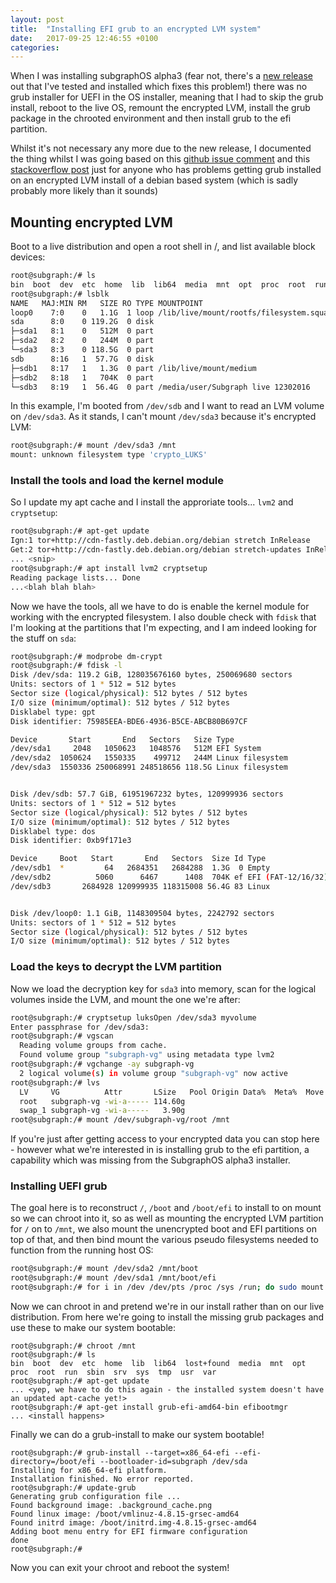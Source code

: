 ```yaml
---
layout: post
title:  "Installing EFI grub to an encrypted LVM system"
date:   2017-09-25 12:46:55 +0100
categories:
---
```

When I was installing subgraphOS alpha3 (fear not, there's a [new
release][newrelease] out that I've tested and installed which fixes this
problem!) there was no grub installer for UEFI in the OS installer, meaning that
I had to skip the grub install, reboot to the live OS, remount the encrypted
LVM, install the grub package in the chrooted environment and then install grub
to the efi partition.

Whilst it's not necessary any more due to the new release, I documented the
thing whilst I was going based on this [github issue comment][github] and this
[stackoverflow post][stackoverflow] just for anyone who has problems getting
grub installed on an encrypted LVM install of a debian based system (which is
sadly probably more likely than it sounds)

## Mounting encrypted LVM

Boot to a live distribution and open a root shell in /, and list available block
devices:

```bash
root@subgraph:/# ls
bin  boot  dev	etc  home  lib	lib64  media  mnt  opt	proc  root  run  sbin  srv  sys  tmp  usr  var
root@subgraph:/# lsblk
NAME   MAJ:MIN RM   SIZE RO TYPE MOUNTPOINT
loop0    7:0    0   1.1G  1 loop /lib/live/mount/rootfs/filesystem.squashfs
sda      8:0    0 119.2G  0 disk 
├─sda1   8:1    0   512M  0 part 
├─sda2   8:2    0   244M  0 part 
└─sda3   8:3    0 118.5G  0 part 
sdb      8:16   1  57.7G  0 disk 
├─sdb1   8:17   1   1.3G  0 part /lib/live/mount/medium
├─sdb2   8:18   1   704K  0 part 
└─sdb3   8:19   1  56.4G  0 part /media/user/Subgraph live 12302016
```

In this example, I'm booted from `/dev/sdb` and I want to read an LVM volume on
`/dev/sda3`. As it stands, I can't mount `/dev/sda3` because it's encrypted LVM:

```bash
root@subgraph:/# mount /dev/sda3 /mnt
mount: unknown filesystem type 'crypto_LUKS'
```

### Install the tools and load the kernel module
So I update my apt cache and I install the approriate tools... `lvm2` and
`cryptsetup`:

```bash
root@subgraph:/# apt-get update
Ign:1 tor+http://cdn-fastly.deb.debian.org/debian stretch InRelease                                                 
Get:2 tor+http://cdn-fastly.deb.debian.org/debian stretch-updates InRelease [91.0 kB]                               
... <snip>
root@subgraph:/# apt install lvm2 cryptsetup
Reading package lists... Done
...<blah blah blah>
```

Now we have the tools, all we have to do is enable the kernel module for working
with the encrypted filesystem. I also double check with `fdisk` that I'm looking
at the partitions that I'm expecting, and I am indeed looking for the stuff on
`sda`:

```bash
root@subgraph:/# modprobe dm-crypt
root@subgraph:/# fdisk -l
Disk /dev/sda: 119.2 GiB, 128035676160 bytes, 250069680 sectors
Units: sectors of 1 * 512 = 512 bytes
Sector size (logical/physical): 512 bytes / 512 bytes
I/O size (minimum/optimal): 512 bytes / 512 bytes
Disklabel type: gpt
Disk identifier: 75985EEA-BDE6-4936-B5CE-ABCB80B697CF

Device       Start       End   Sectors   Size Type
/dev/sda1     2048   1050623   1048576   512M EFI System
/dev/sda2  1050624   1550335    499712   244M Linux filesystem
/dev/sda3  1550336 250068991 248518656 118.5G Linux filesystem


Disk /dev/sdb: 57.7 GiB, 61951967232 bytes, 120999936 sectors
Units: sectors of 1 * 512 = 512 bytes
Sector size (logical/physical): 512 bytes / 512 bytes
I/O size (minimum/optimal): 512 bytes / 512 bytes
Disklabel type: dos
Disk identifier: 0xb9f171e3

Device     Boot   Start       End   Sectors  Size Id Type
/dev/sdb1  *         64   2684351   2684288  1.3G  0 Empty
/dev/sdb2          5060      6467      1408  704K ef EFI (FAT-12/16/32)
/dev/sdb3       2684928 120999935 118315008 56.4G 83 Linux


Disk /dev/loop0: 1.1 GiB, 1148309504 bytes, 2242792 sectors
Units: sectors of 1 * 512 = 512 bytes
Sector size (logical/physical): 512 bytes / 512 bytes
I/O size (minimum/optimal): 512 bytes / 512 bytes
```

### Load the keys to decrypt the LVM partition

Now we load the decryption key for `sda3` into memory, scan for the logical
volumes inside the LVM, and mount the one we're after:

```bash
root@subgraph:/# cryptsetup luksOpen /dev/sda3 myvolume
Enter passphrase for /dev/sda3: 
root@subgraph:/# vgscan
  Reading volume groups from cache.
  Found volume group "subgraph-vg" using metadata type lvm2
root@subgraph:/# vgchange -ay subgraph-vg
  2 logical volume(s) in volume group "subgraph-vg" now active
root@subgraph:/# lvs
  LV     VG          Attr       LSize   Pool Origin Data%  Meta%  Move Log Cpy%Sync Convert
  root   subgraph-vg -wi-a----- 114.60g                                                    
  swap_1 subgraph-vg -wi-a-----   3.90g                                                    
root@subgraph:/# mount /dev/subgraph-vg/root /mnt
```

If you're just after getting access to your encrypted data you can stop here -
however what we're interested in is installing grub to the efi partition, a
capability which was missing from the SubgraphOS alpha3 installer.

### Installing UEFI grub

The goal here is to reconstruct `/`, `/boot` and `/boot/efi` to install to on
mount so we can chroot into it, so as well as mounting the encrypted LVM
partition for `/` on to `/mnt`, we also mount the unencrypted boot and EFI
partitions on top of that, and then bind mount the various pseudo filesystems
needed to function from the running host OS:

```bash
root@subgraph:/# mount /dev/sda2 /mnt/boot
root@subgraph:/# mount /dev/sda1 /mnt/boot/efi
root@subgraph:/# for i in /dev /dev/pts /proc /sys /run; do sudo mount --bind $i /mnt$i; done
```

Now we can chroot in and pretend we're in our install rather than on our live
distribution. From here we're going to install the missing grub packages and use
these to make our system bootable:

```
root@subgraph:/# chroot /mnt
root@subgraph:/# ls
bin  boot  dev	etc  home  lib	lib64  lost+found  media  mnt  opt  proc  root	run  sbin  srv	sys  tmp  usr  var
root@subgraph:/# apt-get update
... <yep, we have to do this again - the installed system doesn't have an updated apt-cache yet!>
root@subgraph:/# apt-get install grub-efi-amd64-bin efibootmgr
... <install happens>
```

Finally we can do a grub-install to make our system bootable!

```
root@subgraph:/# grub-install --target=x86_64-efi --efi-directory=/boot/efi --bootloader-id=subgraph /dev/sda
Installing for x86_64-efi platform.
Installation finished. No error reported.
root@subgraph:/# update-grub
Generating grub configuration file ...
Found background image: .background_cache.png
Found linux image: /boot/vmlinuz-4.8.15-grsec-amd64
Found initrd image: /boot/initrd.img-4.8.15-grsec-amd64
Adding boot menu entry for EFI firmware configuration
done
root@subgraph:/# 
```
Now you can exit your chroot and reboot the system!

[github]:https://github.com/subgraph/subgraph-os-issues/issues/192#issuecomment-297552836
[stackoverflow]:https://askubuntu.com/a/653460
[newrelease]:https://subgraph.com/sgos/download/index.en.html
